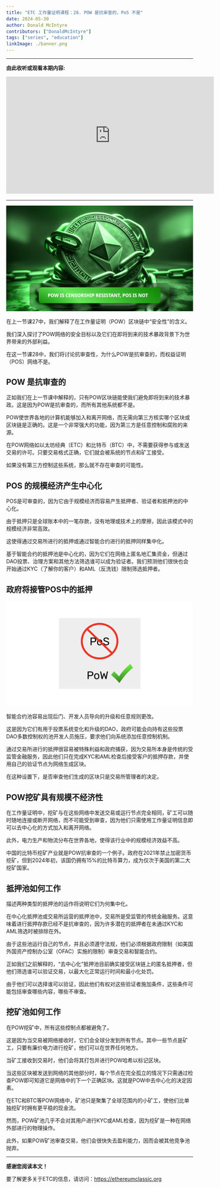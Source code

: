 ```yaml
---
title: "ETC 工作量证明课程：28. POW 是抗审查的，PoS 不是"
date: 2024-05-30
author: Donald McIntyre
contributors: ["DonaldMcIntyre"]
tags: ["series", "education"]
linkImage: ./banner.png
---
```


---
**由此收听或观看本期内容:**

<iframe width="560" height="315" src="https://www.youtube.com/embed/QSNub65Osso" title="YouTube video player" frameborder="0" allow="accelerometer; autoplay; clipboard-write; encrypted-media; gyroscope; picture-in-picture; web-share" allowfullscreen></iframe>

---

![](./banner.png)

在上一节课27中，我们解释了在工作量证明（POW）区块链中“安全性”的含义。

我们深入探讨了POW网络的安全目标以及它们在即将到来的技术暴政背景下为世界带来的外部利益。

在这一节课28中，我们将讨论抗审查性，为什么POW是抗审查的，而权益证明（POS）网络不是。

## POW 是抗审查的

正如我们在上一节课中解释的，只有POW区块链能使我们避免即将到来的技术暴政。这是因为POW是抗审查的，而所有其他系统都不是。

POW使世界各地的计算机能够加入和离开网络，而无需向第三方核实哪个区块或区块链是正确的。这是一个非常强大的功能，因为第三方是任意控制和腐败的来源。

在POW网络如以太坊经典（ETC）和比特币（BTC）中，不需要获得参与或发送交易的许可。只要交易格式正确，它们就会被系统的节点和矿工接受。

如果没有第三方控制这些系统，那么就不存在审查的可能性。

## POS 的规模经济产生中心化

POS是可审查的，因为它由于规模经济而容易产生抵押者、验证者和抵押池的中心化。

由于抵押只是全球账本中的一笔存款，没有地理或技术上的摩擦，因此该模式中的规模经济非常高效。

这使得通过交易所进行的抵押或通过智能合约进行的抵押同样集中化。

基于智能合约的抵押池是中心化的，因为它们在网络上匿名地汇集资金，但通过DAO投票、治理方案和其他方法筛选谁可以成为验证者。我们预测他们很快也会开始通过KYC（了解你的客户）和AML（反洗钱）限制筛选抵押者。

## 政府将接管POS中的抵押

![](./1.png)

智能合约池容易出现后门、开发人员导向的升级和任意规则更改。

这是因为它们有用于投票系统变化和升级的DAO，政府可能会向持有这些投票DAO多数控制权的池开发人员施压，要求他们向系统添加任意控制机制。

通过交易所进行的抵押很容易被特殊利益和政府捕获，因为交易所本身是传统的受监管金融服务，因此他们只在完成KYC和AML检查后接受客户的抵押存款，并使用自己的验证节点为网络生成区块。

在这种设置下，是否审查他们生成的区块只是交易所管理者的决定。

## POW挖矿具有规模不经济性

在工作量证明中，挖矿与在这些网络中发送交易或运行节点完全相同，矿工可以随时随地连接或断开网络，而不可能受到审查，因为他们只需使用工作量证明信息即可以去中心化的方式加入和离开网络。

此外，电力生产和物流分布在世界各地，使得该行业中的规模经济效益不高。

中国的比特币挖矿产业就是POW抗审查的一个例子。政府在2021年禁止加密货币挖矿，但到2024年初，该国仍拥有15%的比特币算力，成为仅次于美国的第二大挖矿国家。

## 抵押池如何工作

描述两种类型的抵押池的运作将说明它们为何集中化。

在中心化抵押池或交易所运营的抵押池中，交易所是受监管的传统金融服务。这意味着进行抵押存款已经不是抗审查的，因为许多潜在的抵押者在未通过KYC和AML筛选时被排除在外。

由于这些池运行自己的节点，并且必须遵守法规，他们必须根据政府限制（如美国外国资产控制办公室（OFAC）实施的限制）审查交易和智能合约。

正如我们之前解释的，“去中心化”抵押池目前确实接受区块链上的匿名抵押者，但他们筛选谁可以验证交易，以最大化正常运行时间和最小化处罚。

由于他们可以选择谁可以验证，因此他们有权对这些验证者施加条件，这些条件可能包括审查哪些内容，哪些不审查。

## 挖矿池如何工作

在POW挖矿中，所有这些控制点都被避免了。

这是因为当交易被网络接收时，它们会全球分发到所有节点。其中一些节点是矿工，只要有廉价电力进行挖矿，他们可以在世界任何地方。

当矿工接收到交易时，他们会将其打包并进行POW哈希以标记区块。

当这些区块被发送到网络的其他部分时，每个节点在完全孤立的情况下只需通过检查POW即可知道它是网络中的下一个正确区块。这就是POW中去中心化的决定因素。

在ETC和BTC等POW网络中，矿池只是聚集了全球范围内的小矿工，使他们比单独挖矿时拥有更平稳的现金流。

然而，POW矿池几乎不会对其用户进行KYC或AML检查，因为挖矿是一种在网络外部进行的物理操作。

此外，如果POW矿池审查交易，他们会很快失去盈利能力，因而会被其他竞争池抛弃。

---

**感谢您阅读本文！**

要了解更多关于ETC的信息，请访问：https://ethereumclassic.org
